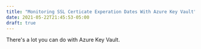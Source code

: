 ```yaml
---
title: "Monitoring SSL Certicate Experation Dates With Azure Key Vault"
date: 2021-05-22T21:45:53-05:00
draft: true
---
```


There's a lot you can do with Azure Key Vault. 